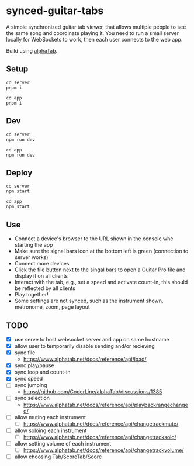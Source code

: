 # synced-guitar-tabs

A simple synchronized guitar tab viewer, that allows multiple people to see the same song and coordinate playing it.
You need to run a small server locally for WebSockets to work, then each user connects to the web app.

Build using [alphaTab](https://www.alphatab.net/).

## Setup

```
cd server
pnpm i
```
```
cd app
pnpm i
```

## Dev

```
cd server
npm run dev
```
```
cd app
npm run dev
```

## Deploy

```
cd server
npm start
```
```
cd app
npm start
```

## Use

- Connect a device's browser to the URL shown in the console whe starting the app
- Make sure the signal bars icon at the bottom left is green (connection to server works)
- Connect more devices
- Click the file button next to the singal bars to open a Guitar Pro file and display it on all clients
- Interact with the tab, e.g., set a speed and activate count-in, this should be reflected by all clients
- Play together!
- Some settings are not synced, such as the instrument shown, metronome, zoom, page layout

## TODO

- [x] use serve to host websocket server and app on same hostname
- [x] allow user to temporarily disable sending and/or recieving
- [x] sync file
  - https://www.alphatab.net/docs/reference/api/load/
- [x] sync play/pause
- [x] sync loop and count-in
- [x] sync speed
- [ ] sync jumping
  - https://github.com/CoderLine/alphaTab/discussions/1385
- [ ] sync selection
  - https://www.alphatab.net/docs/reference/api/playbackrangechanged/
- [ ] allow muting each instrument
  - [ ] https://www.alphatab.net/docs/reference/api/changetrackmute/
- [ ] allow soloing each instrument
  - [ ] https://www.alphatab.net/docs/reference/api/changetracksolo/
- [ ] allow setting volume of each instrument
  - [ ] https://www.alphatab.net/docs/reference/api/changetrackvolume/
- [ ] allow choosing Tab/ScoreTab/Score
